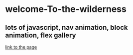 # welcome-To-the-wilderness
## lots of javascript, nav animation, block animation, flex gallery
[link to the page](https://annavyatkina.github.io/welcome-To-the-wilderness/)
